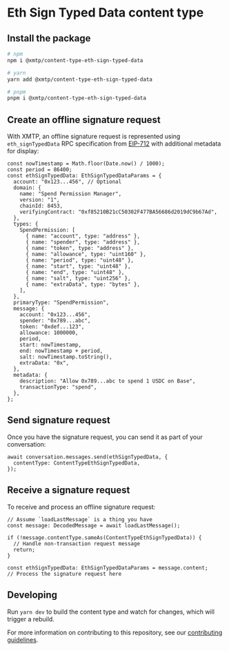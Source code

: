 # Eth Sign Typed Data content type

## Install the package

```bash
# npm
npm i @xmtp/content-type-eth-sign-typed-data

# yarn
yarn add @xmtp/content-type-eth-sign-typed-data

# pnpm
pnpm i @xmtp/content-type-eth-sign-typed-data
```

## Create an offline signature request

With XMTP, an offline signature request is represented using `eth_signTypedData` RPC specification from [EIP-712](https://eips.ethereum.org/EIPS/eip-712#specification-of-the-eth_signtypeddata-json-rpc) with additional metadata for display:

```tsx
const nowTimestamp = Math.floor(Date.now() / 1000);
const period = 86400;
const ethSignTypedData: EthSignTypedDataParams = {
  account: "0x123...456", // Optional
  domain: {
    name: "Spend Permission Manager",
    version: "1",
    chainId: 8453,
    verifyingContract: "0xf85210B21cC50302F477BA56686d2019dC9b67Ad",
  },
  types: {
    SpendPermission: [
      { name: "account", type: "address" },
      { name: "spender", type: "address" },
      { name: "token", type: "address" },
      { name: "allowance", type: "uint160" },
      { name: "period", type: "uint48" },
      { name: "start", type: "uint48" },
      { name: "end", type: "uint48" },
      { name: "salt", type: "uint256" },
      { name: "extraData", type: "bytes" },
    ],
  },
  primaryType: "SpendPermission",
  message: {
    account: "0x123...456",
    spender: "0x789...abc",
    token: "0xdef...123",
    allowance: 1000000,
    period,
    start: nowTimestamp,
    end: nowTimestamp + period,
    salt: nowTimestamp.toString(),
    extraData: "0x",
  },
  metadata: {
    description: "Allow 0x789...abc to spend 1 USDC on Base",
    transactionType: "spend",
  },
};
```

## Send signature request

Once you have the signature request, you can send it as part of your conversation:

```tsx
await conversation.messages.send(ethSignTypedData, {
  contentType: ContentTypeEthSignTypedData,
});
```

## Receive a signature request

To receive and process an offline signature request:

```tsx
// Assume `loadLastMessage` is a thing you have
const message: DecodedMessage = await loadLastMessage();

if (!message.contentType.sameAs(ContentTypeEthSignTypedData)) {
  // Handle non-transaction request message
  return;
}

const ethSignTypedData: EthSignTypedDataParams = message.content;
// Process the signature request here
```

## Developing

Run `yarn dev` to build the content type and watch for changes, which will trigger a rebuild.

For more information on contributing to this repository, see our [contributing guidelines](../../CONTRIBUTING.md).
